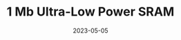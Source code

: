 ---
layout: inner
position: left
title: '1 Mb Ultra-Low Power SRAM'
date: 2023-05-05
categories: development
tags: VLSI Low-power Cadence
lead_text: 'Implemented in the FreePDK 45nm technology using Cadence Virtuoso and Spectre.'
featured_image: '/img/posts/05_bitcell_2422×1106.png'
project_link: 'https://bradendesman.github.io/low-power-sram'
button_icon: ''
button_text: 'Visit Project'
---